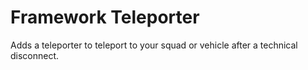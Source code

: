 # Framework Teleporter

Adds a teleporter to teleport to your squad or vehicle after a technical disconnect.

